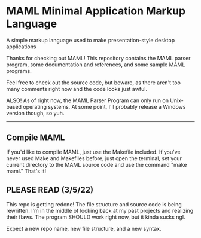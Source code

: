 # MAML Minimal Application Markup Language
A simple markup language used to make presentation-style desktop applications

Thanks for checking out MAML! This repository contains the MAML parser program, some documentation and references, and some sample MAML programs.

Feel free to check out the source code, but beware, as there aren't too many comments right now and the code looks just awful.

ALSO! As of right now, the MAML Parser Program can only run on Unix-based operating systems. At some point, I'll probably release a Windows version though, so yuh.
<hr>

## Compile MAML
If you'd like to compile MAML, just use the Makefile included. If you've never used Make and Makefiles before, just open the terminal, set your current directory to the MAML source code and use the command "make maml." That's it!

## PLEASE READ (3/5/22)
This repo is getting redone! The file structure and source code is being rewritten. I'm in the middle of looking back at my past projects and realizing their flaws. The program SHOULD work right now, but it kinda sucks ngl.

Expect a new repo name, new file structure, and a new syntax.
